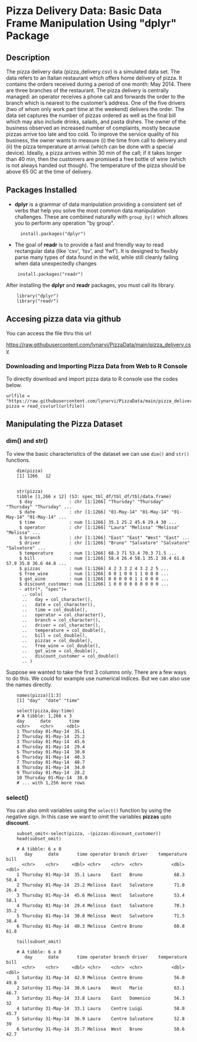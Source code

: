 # Pizza Delivery Data: Basic Data Frame Manipulation Using "dplyr" Package 

## Description
The pizza delivery data (pizza_delivery.csv) is a simulated data set. The data refers to
an Italian restaurant which offers home delivery of pizza. It contains the orders received
during a period of one month: May 2014. There are three branches of the restaurant.
The pizza delivery is centrally managed: an operator receives a phone call and forwards
the order to the branch which is nearest to the customer’s address. One of the five
drivers (two of whom only work part time at the weekend) delivers the order. The data
set captures the number of pizzas ordered as well as the final bill which may also
include drinks, salads, and pasta dishes. The owner of the business observed an
increased number of complaints, mostly because pizzas arrive too late and too cold. To
improve the service quality of his business, the owner wants to measure (i) the time
from call to delivery and (ii) the pizza temperature at arrival (which can be done with a
special device). Ideally, a pizza arrives within 30 min of the call; if it takes longer than 40
min, then the customers are promised a free bottle of wine (which is not always handed
out though). The temperature of the pizza should be above 65 0C at the time of delivery.

## Packages Installed

- **dplyr** is a grammar of data manipulation providing a consistent set of verbs that help you solve the most common data manipulation challenges. These are combined naturally with `group_by()` which allows you to perform any operation "by group".

        install.packages("dplyr")
    
 - The goal of **readr** is to provide a fast and friendly way to read rectangular data (like 'csv', 'tsv', and 'fwf'). It is designed to flexibly parse many types of data found in the wild, while still cleanly failing when data unexpectedly changes
 
        install.packages("readr")

After installing the **dplyr** and **readr** packages, you must call its library.

        library("dplyr")
        library("readr")

## Accesing pizza data via github
You can access the file thru this url

https://raw.githubusercontent.com/lynarvi/PizzaData/main/pizza_delivery.csv

### Downloading and Importing Pizza Data from Web to R Console
To directly download and import pizza data to R console use the codes below.

    urlfile = "https://raw.githubusercontent.com/lynarvi/PizzaData/main/pizza_delivery.csv"
    pizza = read_csv(url(urlfile))

## Manipulating the Pizza Dataset 

### dim() and str()
To view the basic characteristics of the dataset we can use `dim()` and `str()` functions.

        dim(pizza)
        [1] 1266   12

        
        str(pizza)
        tibble [1,266 x 12] (S3: spec_tbl_df/tbl_df/tbl/data.frame)
         $ day              : chr [1:1266] "Thursday" "Thursday" "Thursday" "Thursday" ...
         $ date             : chr [1:1266] "01-May-14" "01-May-14" "01-May-14" "01-May-14" ...
         $ time             : num [1:1266] 35.1 25.2 45.6 29.4 30 ...
         $ operator         : chr [1:1266] "Laura" "Melissa" "Melissa" "Melissa" ...
         $ branch           : chr [1:1266] "East" "East" "West" "East" ...
         $ driver           : chr [1:1266] "Bruno" "Salvatore" "Salvatore" "Salvatore" ...
         $ temperature      : num [1:1266] 68.3 71 53.4 70.3 71.5 ...
         $ bill             : num [1:1266] 58.4 26.4 58.1 35.2 38.4 61.8 57.9 35.8 36.6 44.8 ...
         $ pizzas           : num [1:1266] 4 2 3 3 2 4 3 2 2 5 ...
         $ free_wine        : num [1:1266] 0 0 1 0 0 1 1 0 0 0 ...
         $ got_wine         : num [1:1266] 0 0 0 0 0 1 1 0 0 0 ...
         $ discount_customer: num [1:1266] 1 0 0 0 0 0 0 0 0 0 ...
         - attr(*, "spec")=
          .. cols(
          ..   day = col_character(),
          ..   date = col_character(),
          ..   time = col_double(),
          ..   operator = col_character(),
          ..   branch = col_character(),
          ..   driver = col_character(),
          ..   temperature = col_double(),
          ..   bill = col_double(),
          ..   pizzas = col_double(),
          ..   free_wine = col_double(),
          ..   got_wine = col_double(),
          ..   discount_customer = col_double()
          .. )
  

Suppose we wanted to take the first 3 columns only. There are a few ways to do this. We could for example use numerical indices. But we can also use the names directly.

        names(pizza)[1:3]
        [1] "day"  "date" "time"

        select(pizza,day:time)
        # A tibble: 1,266 x 3
        day      date       time
        <chr>    <chr>     <dbl>
        1 Thursday 01-May-14  35.1
        2 Thursday 01-May-14  25.2
        3 Thursday 01-May-14  45.6
        4 Thursday 01-May-14  29.4
        5 Thursday 01-May-14  30.0
        6 Thursday 01-May-14  40.3
        7 Thursday 01-May-14  48.7
        8 Thursday 01-May-14  34.0
        9 Thursday 01-May-14  28.2
        10 Thursday 01-May-14  38.0
        # ... with 1,256 more rows

### select()
You can also omit variables using the `select()` function by using the negative sign. In this case we want to omit the variables **pizzas** upto **discount**.

        subset_omit<-select(pizza, -(pizzas:discount_customer))
        head(subset_omit)
        
        # A tibble: 6 x 8
           day      date       time operator branch driver    temperature  bill
          <chr>    <chr>     <dbl> <chr>    <chr>  <chr>           <dbl> <dbl>
        1 Thursday 01-May-14  35.1 Laura    East   Bruno            68.3  58.4
        2 Thursday 01-May-14  25.2 Melissa  East   Salvatore        71.0  26.4
        3 Thursday 01-May-14  45.6 Melissa  West   Salvatore        53.4  58.1
        4 Thursday 01-May-14  29.4 Melissa  East   Salvatore        70.3  35.2
        5 Thursday 01-May-14  30.0 Melissa  West   Salvatore        71.5  38.4
        6 Thursday 01-May-14  40.3 Melissa  Centre Bruno            60.8  61.8

        tail(subset_omit)
        
        # A tibble: 6 x 8
           day      date       time operator branch driver    temperature  bill
          <chr>    <chr>     <dbl> <chr>    <chr>  <chr>           <dbl> <dbl>
        1 Saturday 31-May-14  42.9 Melissa  Centre Bruno            56.0  49.8
        2 Saturday 31-May-14  38.6 Laura    West   Mario            63.1  46.7
        3 Saturday 31-May-14  33.8 Laura    East   Domenico         56.3  32  
        4 Saturday 31-May-14  33.1 Laura    Centre Luigi            58.0  45.7
        5 Saturday 31-May-14  36.9 Laura    Centre Salvatore        52.8  39  
        6 Saturday 31-May-14  35.7 Melissa  West   Bruno            58.6  42.7
        







